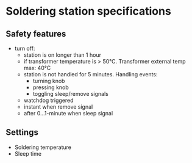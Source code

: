 # Soldering station specifications

## Safety features
- turn off:
  - station is on longer than 1 hour
  - if transformer temperature is > 50°C. Transformer external temp max: 40°C
  - station is not handled for 5 minutes. Handling events:
    - turning knob
    - pressing knob
    - toggling sleep/remove signals
  - watchdog triggered
  - instant when remove signal
  - after 0...1-minute when sleep signal

## Settings
- Soldering temperature
- Sleep time